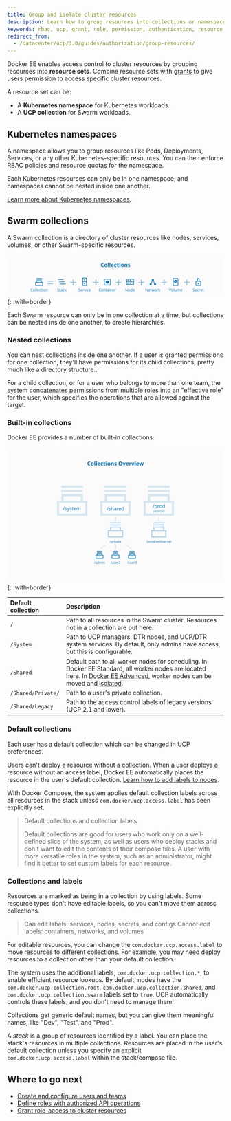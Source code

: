 ```yaml
---
title: Group and isolate cluster resources
description: Learn how to group resources into collections or namespaces to control user access.
keywords: rbac, ucp, grant, role, permission, authentication, resource set, collection, namespace, Kubernetes
redirect_from:
  - /datacenter/ucp/3.0/guides/authorization/group-resources/
---
```


Docker EE enables access control to cluster resources by grouping resources
into **resource sets**. Combine resource sets with [grants](grant-permissions)
to give users permission to access specific cluster resources.

A resource set can be:

* A **Kubernetes namespace** for Kubernetes workloads.
* A **UCP collection** for Swarm workloads.

## Kubernetes namespaces

A namespace allows you to group resources like Pods, Deployments, Services, or
any other Kubernetes-specific resources. You can then enforce RBAC policies
and resource quotas for the namespace.

Each Kubernetes resources can only be in one namespace, and namespaces cannot
be nested inside one another.

[Learn more about Kubernetes namespaces](https://v1-11.docs.kubernetes.io/docs/concepts/overview/working-with-objects/namespaces/).

## Swarm collections

A Swarm collection is a directory of cluster resources like nodes, services,
volumes, or other Swarm-specific resources.

![](../images/collections-and-resources.svg){: .with-border}

Each Swarm resource can only be in one collection at a time, but collections
can be nested inside one another, to create hierarchies.

### Nested collections

You can nest collections inside one another. If a user is granted permissions
for one collection, they'll have permissions for its child collections,
pretty much like a directory structure..

For a child collection, or for a user who belongs to more than one team, the
system concatenates permissions from multiple roles into an "effective role" for
the user, which specifies the operations that are allowed against the target.

### Built-in collections

Docker EE provides a number of built-in collections.

![](../images/collections-diagram.svg){: .with-border}

| Default collection | Description                                                                                                                                                                                                                                |
|:-------------------|:-------------------------------------------------------------------------------------------------------------------------------------------------------------------------------------------------------------------------------------------|
| `/`                | Path to all resources in the Swarm cluster. Resources not in a collection are put here.                                                                                                                                                    |
| `/System`          | Path to UCP managers, DTR nodes, and UCP/DTR system services. By default, only admins have access, but this is configurable.                                                                                                               |
| `/Shared`          | Default path to all worker nodes for scheduling. In Docker EE Standard, all worker nodes are located here. In [Docker EE Advanced](https://www.docker.com/enterprise-edition), worker nodes can be moved and [isolated](isolate-nodes.md). |
| `/Shared/Private/` | Path to a user's private collection.                                                                                                                                                                                                       |
| `/Shared/Legacy`   | Path to the access control labels of legacy versions (UCP 2.1 and lower).                                                                                                                                                                  |


### Default collections

Each user has a default collection which can be changed in UCP preferences.

Users can't deploy a resource without a collection. When a user deploys a
resource without an access label, Docker EE automatically places the resource in
the user's default collection. [Learn how to add labels to nodes](../admin/configure/add-labels-to-cluster-nodes.md).

With Docker Compose, the system applies default collection labels across all
resources in the stack unless `com.docker.ucp.access.label` has been explicitly
set.

> Default collections and collection labels
>
> Default collections are good for users who work only on a well-defined slice of
> the system, as well as users who deploy stacks and don't want to edit the
> contents of their compose files. A user with more versatile roles in the
> system, such as an administrator, might find it better to set custom labels for
> each resource.

### Collections and labels

Resources are marked as being in a collection by using labels. Some resource
types don't have editable labels, so you can't move them across collections.

> Can edit labels: services, nodes, secrets, and configs
> Cannot edit labels: containers, networks, and volumes

For editable resources, you can change the `com.docker.ucp.access.label` to move
resources to different collections. For example, you may need deploy resources
to a collection other than your default collection.

The system uses the additional labels, `com.docker.ucp.collection.*`, to enable
efficient resource lookups. By default, nodes have the
`com.docker.ucp.collection.root`, `com.docker.ucp.collection.shared`, and
`com.docker.ucp.collection.swarm` labels set to `true`. UCP
automatically controls these labels, and you don't need to manage them.

Collections get generic default names, but you can give them meaningful names,
like "Dev", "Test", and "Prod".

A *stack* is a group of resources identified by a label. You can place the
stack's resources in multiple collections. Resources are placed in the user's
default collection unless you specify an explicit `com.docker.ucp.access.label`
within the stack/compose file.


## Where to go next

- [Create and configure users and teams](create-users-and-teams-manually.md)
- [Define roles with authorized API operations](define-roles.md)
- [Grant role-access to cluster resources](grant-permissions.md)
